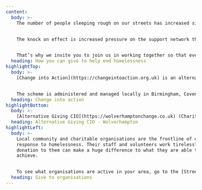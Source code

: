 ```yaml
---
content:
  body: >-
    The number of people sleeping rough on our streets has increased significantly in recent years.


    The knock on effect is increased pressure on the support network that helps rough sleepers, teams that are committed to working with individuals to provide accommodation, hot meals, medical treatment and ultimately a better future.


    That’s why we invite you to join us in working together so that every member of the community can turn small change into big change.
  heading: How you can give to help end homelessness
highlightTop:
  body: >-
    [Change into Action](https://changeintoaction.org.uk) is an alternative giving scheme that provides a safe, easy and secure way to donate money to fund practical support for people who are or have been rough sleeping across the WMCA region. Change into Action brings together partners from key local organisations, such as specialist homelessness charities and street teams that work with individuals to identify practical measures that can really make a difference and help make that move away from the streets. 


    The scheme is administered and managed locally in Birmingham, Coventry, Dudley, Sandwell, Solihull and Walsall; with Wolverhampton having a similar initiative known as [Alternative Giving CIO](https://wolverhamptonchange.co.uk). 
  heading: Change into action
highlightBottom:
  body: >-
    [Alternative Giving CIO](https://wolverhamptonchange.co.uk) (Charity No. 1186415) is an opportunity for everyone and anyone to make the choice to give, donate and support those in need. Your donation will help to change the way in which we help people at risk of homelessness in the city by ensuring all funds raised reach those currently in severe hardship.
  heading: Alternative Giving CIO - Wolverhampton
highlightLeft:
  body: >-
    Local community and charitable organisations are the frontline of our
    response to homelessness. Their staff and volunteers work tirelessly, and a
    donation to them can make a huge difference to what they are able to
    achieve.


    To see what organisations are active in your area, go to the [Street Support website](https://streetsupport.net/give-help).
  heading: Give to organisations
---
```

